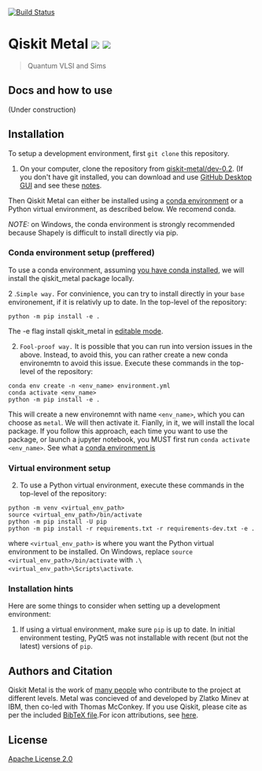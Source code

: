 [![Build Status](https://travis.ibm.com/IBM-Q-Restricted-Research/qiskit-metal.svg?token=p3Ak3Pz4fK3rsU99vhd2&branch=master)](https://travis.ibm.com/IBM-Q-Restricted-Research/qiskit-metal)

# Qiskit Metal [![](https://badges.frapsoft.com/os/v1/open-source.png?v=103)](https://github.com/zlatko-minev/pyEPR) [![](https://cdn.rawgit.com/sindresorhus/awesome/d7305f38d29fed78fa85652e3a63e154dd8e8829/media/badge.svg)](https://github.com/zlatko-minev/pyEPR)
>  Quantum VLSI and Sims 

## Docs and how to use

(Under construction)

## Installation

To setup a development environment, first `git clone` this repository.
1. On your computer, clone the repository from [qiskit-metal/dev-0.2](https://github.ibm.com/IBM-Q-Restricted-Research/qiskit-metal/edit/v0.2-dev/). (If you don't have git installed, you can download and use [GitHub Desktop GUI](https://desktop.github.com/) and see these [notes](https://help.github.com/en/desktop/contributing-to-projects/cloning-a-repository-from-github-to-github-desktop).

Then Qiskit Metal can either be installed using a [conda environment](https://docs.conda.io/en/latest/miniconda.html) or a Python virtual environment, as described below. We recomend conda. 

*NOTE:* on Windows, the conda environment is strongly recommended because Shapely is difficult to install directly via pip.

### Conda environment setup (preffered)

To use a conda environment, assuming [you have conda installed](https://docs.conda.io/projects/conda/en/latest/user-guide/install/), we will install the qiskit_metal package locally. 

2 .`Simple way.` For convinience, you can try to install directly in your `base` environement, if it is relativly up to date. In the top-level of the repository:
```
python -m pip install -e .
```
The -e flag install qiskit_metal in [editable mode](https://pip.pypa.io/en/stable/reference/pip_install/#cmdoption-e).

2. `Fool-proof way.` It is possible that you can run into version issues in the above. Instead, to avoid this, you 
can rather create a new conda environemtn to avoid this issue. Execute these commands in the top-level of the repository:
```
conda env create -n <env_name> environment.yml
conda activate <env_name>
python -m pip install -e .
```
This will create a new environemnt with name `<env_name>`, which you can choose as `metal`. We will then activate it. Fianlly, in it, we will install the local package. If you follow this approach, each time you want to use the package, or launch a jupyter notebook, you MUST first run `conda activate <env_name>`. See what a [conda environment is](https://docs.conda.io/projects/conda/en/latest/user-guide/tasks/manage-environments.html)

### Virtual environment setup

2. To use a Python virtual environment, execute these commands in the top-level of the repository:

```
python -m venv <virtual_env_path>
source <virtual_env_path>/bin/activate
python -m pip install -U pip
python -m pip install -r requirements.txt -r requirements-dev.txt -e .
```

where `<virtual_env_path>` is where you want the Python virtual environment to be installed.
On Windows, replace `source <virtual_env_path>/bin/activate` with `.\<virtual_env_path>\Scripts\activate`.

### Installation hints

Here are some things to consider when setting up a development environment:

1. If using a virtual environment, make sure `pip` is up to date. In initial environment testing, PyQt5 was not installable with recent (but not the latest) versions of `pip`.

## Authors and Citation

Qiskit Metal is the work of [many people](https://github.com/Qiskit/qiskit-terra/graphs/contributors) who contribute to the project at different levels. Metal was concieved of and developed by Zlatko Minev at IBM, then co-led with Thomas McConkey. If you use Qiskit, please cite as per the included [BibTeX file](TODO).For icon attributions, see [here](\qiskit_metal\_gui\_imgs\icon_attributions.txt).


## License

[Apache License 2.0](LICENSE.txt)

